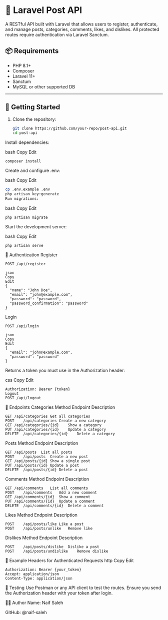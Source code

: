 # 📝 Laravel Post API

A RESTful API built with Laravel that allows users to register, authenticate, and manage posts, categories, comments, likes, and dislikes. All protected routes require authentication via Laravel Sanctum.

## 📦 Requirements

- PHP 8.1+
- Composer
- Laravel 11+
- Sanctum
- MySQL or other supported DB

---

## 🚀 Getting Started

1. Clone the repository:
   ```bash
   git clone https://github.com/your-repo/post-api.git
   cd post-api
Install dependencies:

bash
Copy
Edit
```
composer install
```
Create and configure .env:

bash
Copy
Edit
```bash
cp .env.example .env
php artisan key:generate
Run migrations:
```
bash
Copy
Edit
```
php artisan migrate
```
Start the development server:

bash
Copy
Edit
```
php artisan serve
```
🔐 Authentication
Register
```
POST /api/register

json
Copy
Edit
{
  "name": "John Doe",
  "email": "john@example.com",
  "password": "password",
  "password_confirmation": "password"
}
```
Login
```
POST /api/login

json
Copy
Edit
{
  "email": "john@example.com",
  "password": "password"
}
```
Returns a token you must use in the Authorization header:

css
Copy
Edit
```
Authorization: Bearer {token}
Logout
POST /api/logout
```
📁 Endpoints
Categories
Method	Endpoint	Description

```
GET	/api/categories	Get all categories
POST	/api/categories	Create a new category
GET	/api/categories/{id}	Show a category
PUT	/api/categories/{id}	Update a category
DELETE	/api/categories/{id}	Delete a category
```

Posts
Method	Endpoint	Description

```
GET	/api/posts	List all posts
POST	/api/posts	Create a new post
GET	/api/posts/{id}	Show a single post
PUT	/api/posts/{id}	Update a post
DELETE	/api/posts/{id}	Delete a post
```
Comments
Method	Endpoint	Description

```
GET	/api/comments	List all comments
POST	/api/comments	Add a new comment
GET	/api/comments/{id}	Show a comment
PUT	/api/comments/{id}	Update a comment
DELETE	/api/comments/{id}	Delete a comment
```
Likes
Method	Endpoint	Description

```
POST	/api/posts/like	Like a post
POST	/api/posts/unlike	Remove like
```
Dislikes
Method	Endpoint	Description
```
POST	/api/posts/dislike	Dislike a post
POST	/api/posts/undislike	Remove dislike
```
📂 Example Headers for Authenticated Requests
http
Copy
Edit
```
Authorization: Bearer {your_token}
Accept: application/json
Content-Type: application/json
```
🧪 Testing
Use Postman or any API client to test the routes. Ensure you send the Authorization header with your token after login.

👨‍💻 Author
Name: Naif Saleh

GitHub: @naif-saleh
